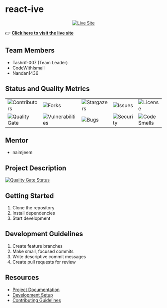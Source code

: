 # react-ive

<p align="center">
  <a href="#">
    <img src="https://img.shields.io/badge/Live_Site-Visit_Now-brightgreen?style=for-the-badge&logo=internet-explorer" alt="Live Site" />
  </a>
</p>

👉 **[Click here to visit the live site](https://dututors.onrender.com)**

## Team Members
- Tashrif-007 (Team Leader)
- CodeWithIsmail
- Nandan1436

## Status and Quality Metrics

<div align="center">
  <table>
    <tr>
      <td><img src="https://img.shields.io/github/contributors/Learnathon-By-Geeky-Solutions/react-ive.svg?style=for-the-badge&color=4C8BF5" alt="Contributors" /></td>
      <td><img src="https://img.shields.io/github/forks/Learnathon-By-Geeky-Solutions/react-ive.svg?style=for-the-badge&color=4C8BF5" alt="Forks" /></td>
      <td><img src="https://img.shields.io/github/stars/Learnathon-By-Geeky-Solutions/react-ive.svg?style=for-the-badge&color=4C8BF5" alt="Stargazers" /></td>
      <td><img src="https://img.shields.io/github/issues/Learnathon-By-Geeky-Solutions/react-ive.svg?style=for-the-badge&color=FF6F61" alt="Issues" /></td>
      <td><img src="https://img.shields.io/github/license/Learnathon-By-Geeky-Solutions/react-ive.svg?style=for-the-badge&color=28A745" alt="License" /></td>
    </tr>
    <tr>
      <td><img src="https://sonarcloud.io/api/project_badges/measure?project=Learnathon-By-Geeky-Solutions_react-ive&metric=alert_status&style=for-the-badge&color=4C8BF5" alt="Quality Gate" /></td>
      <td><img src="https://sonarcloud.io/api/project_badges/measure?project=Learnathon-By-Geeky-Solutions_react-ive&metric=vulnerabilities&style=for-the-badge&color=FF6F61" alt="Vulnerabilities" /></td>
      <td><img src="https://sonarcloud.io/api/project_badges/measure?project=Learnathon-By-Geeky-Solutions_react-ive&metric=bugs&style=for-the-badge&color=FF6F61" alt="Bugs" /></td>
      <td><img src="https://sonarcloud.io/api/project_badges/measure?project=Learnathon-By-Geeky-Solutions_react-ive&metric=security_rating&style=for-the-badge&color=28A745" alt="Security" /></td>
      <td><img src="https://sonarcloud.io/api/project_badges/measure?project=Learnathon-By-Geeky-Solutions_react-ive&metric=code_smells&style=for-the-badge&color=FFA500" alt="Code Smells" /></td>
    </tr>
  </table>
</div>

## Mentor
- naimjeem

## Project Description
[![Quality Gate Status](https://sonarcloud.io/api/project_badges/measure?project=Learnathon-By-Geeky-Solutions_react-ive&metric=alert_status)](https://sonarcloud.io/summary/new_code?id=Learnathon-By-Geeky-Solutions_react-ive)

## Getting Started
1. Clone the repository
2. Install dependencies
3. Start development

## Development Guidelines
1. Create feature branches
2. Make small, focused commits
3. Write descriptive commit messages
4. Create pull requests for review

## Resources
- [Project Documentation](docs/)
- [Development Setup](docs/setup.md)
- [Contributing Guidelines](CONTRIBUTING.md)
